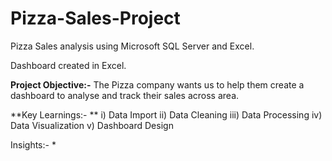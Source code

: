 # Pizza-Sales-Project
Pizza Sales analysis using Microsoft SQL Server and Excel.

Dashboard created in Excel.

**Project Objective:-** The Pizza company wants us to help them create a dashboard to analyse and track their sales across area.

**Key Learnings:- **
i) Data Import
ii) Data Cleaning
iii) Data Processing
iv) Data Visualization
v) Dashboard Design

Insights:-
* 
